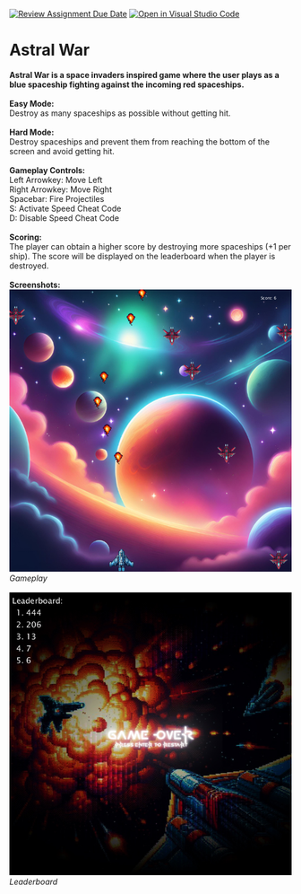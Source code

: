 [![Review Assignment Due Date](https://classroom.github.com/assets/deadline-readme-button-24ddc0f5d75046c5622901739e7c5dd533143b0c8e959d652212380cedb1ea36.svg)](https://classroom.github.com/a/eALKwJKC)
[![Open in Visual Studio Code](https://classroom.github.com/assets/open-in-vscode-718a45dd9cf7e7f842a935f5ebbe5719a5e09af4491e668f4dbf3b35d5cca122.svg)](https://classroom.github.com/online_ide?assignment_repo_id=13277723&assignment_repo_type=AssignmentRepo)
# Astral War

**Astral War is a space invaders inspired game where the user plays as a blue spaceship fighting against the incoming red spaceships.**
<br>
<br>
**Easy Mode:**
<br>
Destroy as many spaceships as possible without getting hit.
<br>
<br>
**Hard Mode:**
<br>
Destroy spaceships and prevent them from reaching the bottom of the screen and avoid getting hit.
<br>
<br>
**Gameplay Controls:**
<br>
Left Arrowkey: Move Left
<br>
Right Arrowkey: Move Right
<br>
Spacebar: Fire Projectiles
<br>
S: Activate Speed Cheat Code
<br>
D: Disable Speed Cheat Code
<br>
<br>
**Scoring:**
<br>
The player can obtain a higher score by destroying more spaceships (+1 per ship). The score will be displayed on the leaderboard when the player is destroyed.
<br>
<br>
**Screenshots:**
<br>
![Gameplay](image.png) 
<br>
*Gameplay*
<br>
<br>
![Leaderboard](image-1.png)
<br>
*Leaderboard*